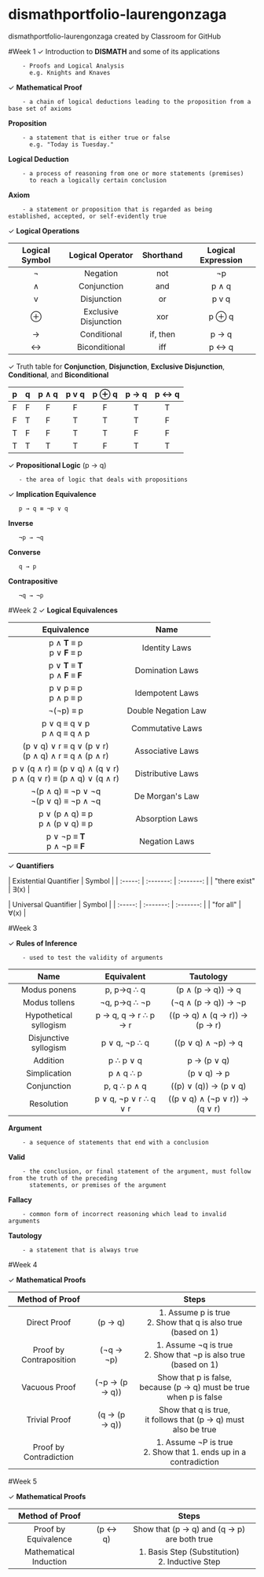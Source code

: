 # dismathportfolio-laurengonzaga
dismathportfolio-laurengonzaga created by Classroom for GitHub

#Week 1
✓ Introduction to **DISMATH** and some of its applications

        - Proofs and Logical Analysis
          e.g. Knights and Knaves
 
✓ **Mathematical Proof**

        - a chain of logical deductions leading to the proposition from a base set of axioms

**Proposition**

        - a statement that is either true or false
          e.g. "Today is Tuesday."

**Logical Deduction**

        - a process of reasoning from one or more statements (premises)
          to reach a logically certain conclusion

**Axiom**

        - a statement or proposition that is regarded as being established, accepted, or self-evidently true

✓ **Logical Operations**

| Logical Symbol  |  Logical Operator | Shorthand | Logical Expression |
| :-----: | :-------: | :-----: | :-------: |
| ¬ | Negation | not | ¬p |
| ∧ | Conjunction | and | p ∧ q |
| v | Disjunction | or | p v q |
| ⊕ | Exclusive Disjunction | xor |  p ⊕ q |
| → | Conditional | if, then | p → q |
| ↔ | Biconditional | iff | p ↔ q |
  
  
✓ Truth table for **Conjunction**, **Disjunction**, **Exclusive Disjunction**, **Conditional**, and **Biconditional**
  
| p | q | p ∧ q | p v q | p ⊕ q | p → q | p ↔ q |
| :-----: | :-----: | :-----: | :-------: | :-----: | :-------: | :-------:|
| F | F | F | F | F | T | T |
| F | T | F | T | T | T | F |
| T | F | F | T | T | F | F |
| T | T | T | T | F | T | T |


✓ **Propositional Logic** (p → q)
  
       - the area of logic that deals with propositions
  
✓ **Implication Equivalence**

       p → q ≡ ¬p ∨ q
 
**Inverse**

       ¬p → ¬q
**Converse**

       q → p
**Contrapositive**

       ¬q → ¬p


#Week 2
✓ **Logical Equivalences**

| Equivalence | Name |
| :---------: | :--: |
| p ∧ <b>T</b> ≡ p <br>p ∨ <b>F</b> ≡ p | Identity Laws |
| p ∨ <b>T</b> ≡ <b>T</b> <br>p ∧ <b>F</b> ≡ <b>F</b> | Domination Laws |
| p ∨ p ≡ p <br>p ∧ p ≡ p | Idempotent Laws |
| ¬(¬p) ≡ p | Double Negation Law |
| p ∨ q ≡ q ∨ p <br>p ∧ q ≡ q ∧ p | Commutative Laws |
| (p ∨ q) ∨ r ≡ q ∨ (p ∨ r) <br>(p ∧ q) ∧ r ≡ q ∧ (p ∧ r) | Associative Laws |
| p ∨ (q ∧ r) ≡ (p ∨ q) ∧ (q ∨ r) <br>p ∧ (q ∨ r) ≡ (p ∧ q) ∨ (q ∧ r) | Distributive Laws |
| ¬(p ∧ q) ≡ ¬p ∨ ¬q <br>¬(p ∨ q) ≡ ¬p ∧ ¬q | De Morgan's Law |
| p ∨ (p ∧ q) ≡ p <br>p ∧ (p ∨ q) ≡ p | Absorption Laws |
| p ∨ ¬p ≡ <b>T</b> <br>p ∧ ¬p ≡ <b>F</b> | Negation Laws |


✓ **Quantifiers**

| Existential Quantifier  | Symbol  |
| :-----: | :-------: | :-------: |
| "there exist" | ∃(x) |

| Universal Quantifier  | Symbol  |
| :-----: | :-------: | :-------: |
| "for all" | ∀(x) |


#Week 3

✓ **Rules of Inference**

        - used to test the validity of arguments


| Name | Equivalent | Tautology |
|:-----------:|:-------------:|:-----------:|
| Modus ponens | p, p→q ∴ q | (p ∧ (p → q)) → q |
| Modus tollens | ¬q, p→q ∴ ¬p | (¬q ∧ (p → q)) → ¬p |
| Hypothetical syllogism | p → q, q → r ∴ p → r | ((p → q) ∧ (q → r)) → (p → r) |
| Disjunctive syllogism | p ∨ q, ¬p ∴ q | ((p ∨ q) ∧ ¬p) → q |
| Addition | p ∴ p ∨ q | p → (p ∨ q) |
| Simplication | p ∧ q ∴ p | (p ∨ q) → p |
| Conjunction | p, q ∴ p ∧ q | ((p) ∨ (q)) → (p ∨ q) |
| Resolution | p ∨ q, ¬p ∨ r ∴ q ∨ r | ((p ∨ q) ∧ (¬p ∨ r)) → (q ∨ r) |


**Argument**

        - a sequence of statements that end with a conclusion

**Valid**

        - the conclusion, or final statement of the argument, must follow from the truth of the preceding
          statements, or premises of the argument

**Fallacy**

        - common form of incorrect reasoning which lead to invalid arguments
        
**Tautology**

        - a statement that is always true


#Week 4

✓ **Mathematical Proofs**

| Method of Proof | | Steps |
|:-----: | :-------: | :-------: | 
| Direct Proof | (p → q) | 1. Assume p is true <br>2. Show that q is also true (based on 1) |
| Proof by Contraposition | (¬q → ¬p) | 1. Assume ¬q is true <br>2. Show that ¬p is also true (based on 1) |
| Vacuous Proof | (¬p → (p → q)) | Show that p is false, <br>because (p → q) must be true when p is false |
| Trivial Proof | (q → (p → q)) | Show that q is true, <br>it follows that (p → q) must also be true |
| Proof by Contradiction | | 1. Assume ¬P is true <br>2. Show that 1. ends up in a contradiction |


#Week 5

✓ **Mathematical Proofs**

| Method of Proof | | Steps |
|:-----: | :-------: | :-------: | 
| Proof by Equivalence | (p ↔ q) | Show that (p → q) and (q → p) are both true |
| Mathematical Induction | | 1. Basis Step (Substitution) <br>2. Inductive Step |



